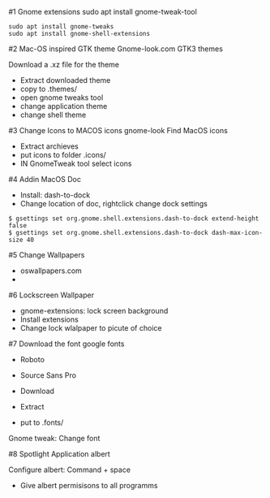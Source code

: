 #1 Gnome extensions
sudo apt install gnome-tweak-tool

```
sudo apt install gnome-tweaks
sudo apt install gnome-shell-extensions
```

#2 Mac-OS inspired GTK theme
Gnome-look.com
GTK3 themes

Download a .xz file for the theme

- Extract downloaded theme
- copy to .themes/
- open gnome tweaks tool
- change application theme
- change shell theme

#3 Change Icons to MACOS icons
gnome-look
Find MacOS icons

- Extract archieves
- put icons to folder .icons/
- IN GnomeTweak tool select icons

#4 Addin MacOS Doc
- Install: dash-to-dock
- Change location of doc, rightclick change dock settings

```
$ gsettings set org.gnome.shell.extensions.dash-to-dock extend-height false
$ gsettings set org.gnome.shell.extensions.dash-to-dock dash-max-icon-size 40
```

#5 Change Wallpapers
- oswallpapers.com
- 

#6 Lockscreen Wallpaper
- gnome-extensions: lock screen background
- Install extensions
- Change lock wlalpaper to picute of choice

#7 Download the font
google fonts
- Roboto
- Source Sans Pro

- Download
- Extract
- put to .fonts/

Gnome tweak:
Change font

#8 Spotlight Application
albert

Configure albert:
Command + space
- Give albert permisisons to all programms

